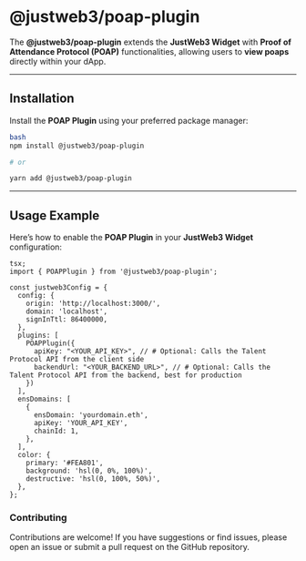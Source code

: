 # @justweb3/poap-plugin

The **@justweb3/poap-plugin** extends the **JustWeb3 Widget** with **Proof of Attendance Protocol (POAP)** functionalities, allowing users to **view poaps** directly within your dApp.

---

## Installation

Install the **POAP Plugin** using your preferred package manager:

```bash
bash
npm install @justweb3/poap-plugin

# or

yarn add @justweb3/poap-plugin
```

---

## Usage Example

Here’s how to enable the **POAP Plugin** in your **JustWeb3 Widget** configuration:

```tsx
tsx;
import { POAPPlugin } from '@justweb3/poap-plugin';

const justweb3Config = {
  config: {
    origin: 'http://localhost:3000/',
    domain: 'localhost',
    signInTtl: 86400000,
  },
  plugins: [
    POAPPlugin({
      apiKey: "<YOUR_API_KEY>", // # Optional: Calls the Talent Protocol API from the client side
      backendUrl: "<YOUR_BACKEND_URL>", // # Optional: Calls the Talent Protocol API from the backend, best for production
    }) 
  ],
  ensDomains: [
    {
      ensDomain: 'yourdomain.eth',
      apiKey: 'YOUR_API_KEY',
      chainId: 1,
    },
  ],
  color: {
    primary: '#FEA801',
    background: 'hsl(0, 0%, 100%)',
    destructive: 'hsl(0, 100%, 50%)',
  },
};
```

### Contributing

Contributions are welcome! If you have suggestions or find issues, please open an issue or submit a pull request on the GitHub repository.

